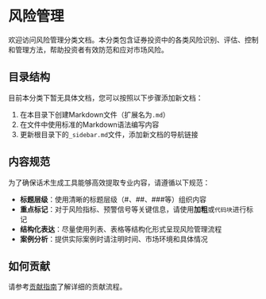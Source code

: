 # 风险管理

欢迎访问风险管理分类文档。本分类包含证券投资中的各类风险识别、评估、控制和管理方法，帮助投资者有效防范和应对市场风险。

## 目录结构

目前本分类下暂无具体文档，您可以按照以下步骤添加新文档：

1. 在本目录下创建Markdown文件（扩展名为`.md`）
2. 在文件中使用标准的Markdown语法编写内容
3. 更新根目录下的`_sidebar.md`文件，添加新文档的导航链接

## 内容规范

为了确保话术生成工具能够高效提取专业内容，请遵循以下规范：

- **标题层级**：使用清晰的标题层级（#、##、###等）组织内容
- **重点标记**：对于风险指标、预警信号等关键信息，请使用**加粗**或`代码块`进行标记
- **结构化表达**：尽量使用列表、表格等结构化形式呈现风险管理流程
- **案例分析**：提供实际案例时请注明时间、市场环境和具体情况

## 如何贡献

请参考[贡献指南](../README.md#贡献指南)了解详细的贡献流程。